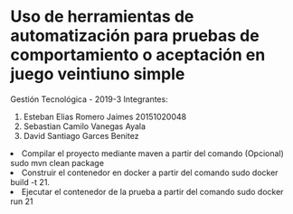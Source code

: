 # Uso de herramientas de automatización para pruebas de comportamiento o aceptación en juego veintiuno simple
Gestión Tecnológica - 2019-3
Integrantes: 
<ol>
<li>Esteban Elias Romero Jaimes 20151020048</li> 
<li>Sebastian Camilo Vanegas Ayala</li> 
<li>David Santiago Garces Benitez</li>
</ol>
</ol>
<li>Compilar el proyecto mediante maven a partir del comando (Opcional) sudo mvn clean package
<li>Construir el contenedor en docker a partir del comando sudo docker build -t 21.
<li>Ejecutar el contenedor de la prueba a partir del comando sudo docker run 21 
<ol>
